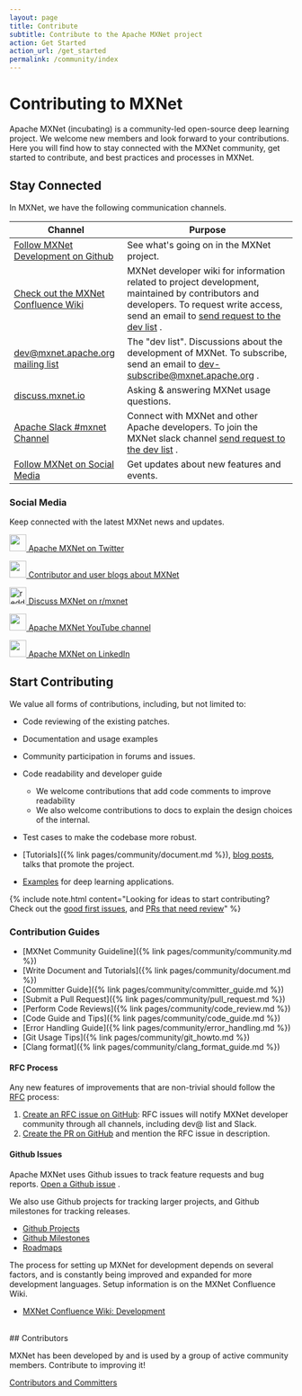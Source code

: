 ```yaml
---
layout: page
title: Contribute
subtitle: Contribute to the Apache MXNet project
action: Get Started
action_url: /get_started
permalink: /community/index
---
```

<!--- Licensed to the Apache Software Foundation (ASF) under one -->
<!--- or more contributor license agreements.  See the NOTICE file -->
<!--- distributed with this work for additional information -->
<!--- regarding copyright ownership.  The ASF licenses this file -->
<!--- to you under the Apache License, Version 2.0 (the -->
<!--- "License"); you may not use this file except in compliance -->
<!--- with the License.  You may obtain a copy of the License at -->

<!---   http://www.apache.org/licenses/LICENSE-2.0 -->

<!--- Unless required by applicable law or agreed to in writing, -->
<!--- software distributed under the License is distributed on an -->
<!--- "AS IS" BASIS, WITHOUT WARRANTIES OR CONDITIONS OF ANY -->
<!--- KIND, either express or implied.  See the License for the -->
<!--- specific language governing permissions and limitations -->
<!--- under the License. -->

# Contributing to MXNet

Apache MXNet (incubating) is a community-led open-source deep learning project. We welcome new members and look forward to your contributions. Here you will find how to stay connected with the MXNet community, get started to contribute, and best practices and processes in MXNet.

## Stay Connected

In MXNet, we have the following communication channels.

| Channel | Purpose |
|---|---|
| [Follow MXNet Development on Github](#github-issues) | See what's going on in the MXNet project. |
| [Check out the MXNet Confluence Wiki](https://cwiki.apache.org/confluence/display/MXNET/Apache+MXNet+Home) <i class="fas fa-external-link-alt"> | MXNet developer wiki for information related to project development, maintained by contributors and developers. To request write access, send an email to [send request to the dev list](mailto:dev@mxnet.apache.org?subject=Requesting%20CWiki%20write%20access) <i class="far fa-envelope"></i>. |
| [dev@mxnet.apache.org mailing list](https://lists.apache.org/list.html?dev@mxnet.apache.org) | The "dev list". Discussions about the development of MXNet. To subscribe, send an email to [dev-subscribe@mxnet.apache.org](mailto:dev-subscribe@mxnet.apache.org) <i class="far fa-envelope"></i>. |
| [discuss.mxnet.io](https://discuss.mxnet.io) <i class="fas fa-external-link-alt"></i> | Asking & answering MXNet usage questions. |
| [Apache Slack #mxnet Channel](https://the-asf.slack.com/archives/C7FN4FCP9) <i class="fas fa-external-link-alt"> | Connect with MXNet and other Apache developers. To join the MXNet slack channel [send request to the dev list](mailto:dev@mxnet.apache.org?subject=Requesting%20slack%20access) <i class="far fa-envelope"></i>. |
| [Follow MXNet on Social Media](#social-media) | Get updates about new features and events. |

### Social Media

Keep connected with the latest MXNet news and updates.

<p>
<a href="https://twitter.com/apachemxnet"><img src="https://raw.githubusercontent.com/dmlc/web-data/master/mxnet/social/twitter.svg?sanitize=true" height="30px"/> Apache MXNet on Twitter</a>
</p>
<p>
<a href="https://medium.com/apache-mxnet"><img src="https://raw.githubusercontent.com/dmlc/web-data/master/mxnet/social/medium_black.svg?sanitize=true" height="30px"/> Contributor and user blogs about MXNet</a>
</p>
<p>
<a href="https://reddit.com/r/mxnet"><img src="https://raw.githubusercontent.com/dmlc/web-data/master/mxnet/social/reddit_blue.svg?sanitize=true" height="30px" alt="reddit"/> Discuss MXNet on r/mxnet</a>
</p>
<p>
<a href="https://www.youtube.com/apachemxnet"><img src="https://raw.githubusercontent.com/dmlc/web-data/master/mxnet/social/youtube_red.svg?sanitize=true" height="30px"/> Apache MXNet YouTube channel</a>
</p>
<p>
<a href="https://www.linkedin.com/company/apache-mxnet"><img src="https://raw.githubusercontent.com/dmlc/web-data/master/mxnet/social/linkedin.svg?sanitize=true" height="30px"/> Apache MXNet on LinkedIn</a>
</p>

## Start Contributing

We value all forms of contributions, including, but not limited to:

- Code reviewing of the existing patches.
- Documentation and usage examples
- Community participation in forums and issues.
- Code readability and developer guide
  - We welcome contributions that add code comments
    to improve readability
  - We also welcome contributions to docs to explain the
    design choices of the internal.

- Test cases to make the codebase more robust.
- [Tutorials]({% link pages/community/document.md %}), [blog posts](https://medium.com/apache-mxnet), talks that promote the project.
- [Examples](http://github.com/apache/incubator-mxnet-examples) <i class="fab fa-github"></i> for deep learning applications.


{% include note.html content="Looking for ideas to start contributing? Check out the [good first issues](https://github.com/apache/incubator-mxnet/labels/good%20first%20issue), and [PRs that need review](https://github.com/apache/incubator-mxnet/labels/pr-awaiting-review)" %}
<br/>

### Contribution Guides

- [MXNet Community Guideline]({% link pages/community/community.md %})
- [Write Document and Tutorials]({% link pages/community/document.md %})
- [Committer Guide]({% link pages/community/committer_guide.md %})
- [Submit a Pull Request]({% link pages/community/pull_request.md %})
- [Perform Code Reviews]({% link pages/community/code_review.md %})
- [Code Guide and Tips]({% link pages/community/code_guide.md %})
- [Error Handling Guide]({% link pages/community/error_handling.md %})
- [Git Usage Tips]({% link pages/community/git_howto.md %})
- [Clang format]({% link pages/community/clang_format_guide.md %})


#### RFC Process

Any new features of improvements that are non-trivial should follow the [RFC](https://github.com/apache/incubator-mxnet/issues?q=label%3ARFC+) <i class="fab fa-github"></i> process:

1. [Create an RFC issue on GitHub](https://github.com/apache/incubator-mxnet/issues/new/choose): RFC issues will notify MXNet developer community through all channels, including dev@ list and Slack.
1. [Create the PR on GitHub](https://github.com/apache/incubator-mxnet/pulls) and mention the RFC issue in description.

#### Github Issues

Apache MXNet uses Github issues to track feature requests and bug reports. [Open a Github issue](https://github.com/apache/incubator-mxnet/issues/new/choose) <i class="fas fa-external-link-alt"></i>.

We also use Github projects for tracking larger projects, and Github milestones for tracking releases.

* [Github Projects](https://github.com/apache/incubator-mxnet/projects) <i class="fab fa-github"></i>
* [Github Milestones](https://github.com/apache/incubator-mxnet/milestones) <i class="fab fa-github"></i>
* [Roadmaps](https://github.com/apache/incubator-mxnet/labels/Roadmap) <i class="fab fa-github"></i>


The process for setting up MXNet for development depends on several factors, and is constantly being improved and expanded for more development languages. Setup information is on the MXNet Confluence Wiki.

* [MXNet Confluence Wiki: Development](https://cwiki.apache.org/confluence/display/MXNET/Development) <i class="fas fa-external-link-alt"></i>

<br/>
## Contributors

MXNet has been developed by and is used by a group of active community members. Contribute to improving it!

[Contributors and Committers](https://github.com/apache/incubator-mxnet/blob/master/CONTRIBUTORS.md) <i class="fab fa-github"></i>

<br/>

<script defer src="https://use.fontawesome.com/releases/v5.0.12/js/all.js" integrity="sha384-Voup2lBiiyZYkRto2XWqbzxHXwzcm4A5RfdfG6466bu5LqjwwrjXCMBQBLMWh7qR" crossorigin="anonymous"></script>
<script async defer src="https://buttons.github.io/buttons.js"></script>
<script src="https://apis.google.com/js/platform.js"></script>
